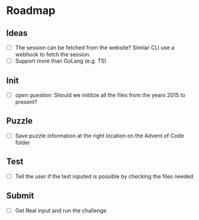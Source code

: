 # Roadmap

## Ideas
- [ ] The session can be fetched from the website? Similar CLI use a webhook to fetch the session.
- [ ] Support more than GoLang (e.g. TS)

## Init
- [ ] *open question*: Should we initilize all the files from the years 2015 to present? 

## Puzzle
- [ ] Save puzzle information at the right location on the Advent of Code folder

## Test
- [ ] Tell the user if the test inputed is possible by checking the files needed

## Submit
- [ ] Get Real input and run the challenge 
